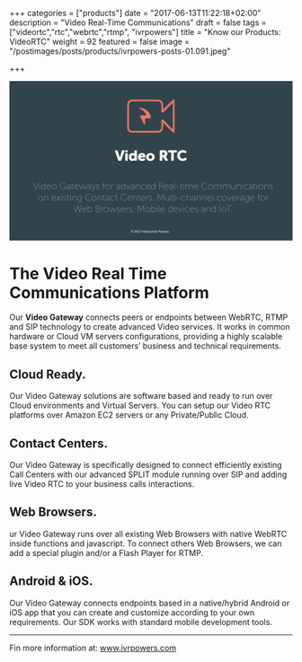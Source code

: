 +++
categories = ["products"]
date = "2017-06-13T11:22:18+02:00"
description = "Video Real-Time Communications"
draft = false
tags = ["videortc","rtc","webrtc","rtmp", "ivrpowers"]
title = "Know our Products: VideoRTC"
weight = 92
featured = false
image = "/postimages/posts/products/ivrpowers-posts-01.091.jpeg"

+++

![VideoRTC logo](/postimages/posts/products/ivrpowers-posts-01.009.jpeg)

# The Video Real Time Communications Platform

Our **Video Gateway** connects peers or endpoints between WebRTC, RTMP and SIP technology to create advanced Video services. It works in common hardware or Cloud VM servers configurations, providing a highly scalable base system to meet all customers’ business and technical requirements.

## Cloud Ready. 
Our Video Gateway solutions are software based and ready to run over Cloud environments and Virtual Servers. You can setup our Video RTC platforms over Amazon EC2 servers or any Private/Public Cloud.

## Contact Centers.
Our Video Gateway is specifically designed to connect efficiently existing Call Centers with our advanced SPLIT module running over SIP and adding live Video RTC to your business calls interactions.

## Web Browsers.
ur Video Gateway runs over all existing Web Browsers with native WebRTC inside functions and javascript. To connect others Web Browsers, we can add a special plugin and/or a Flash Player for RTMP.

## Android & iOS.
Our Video Gateway connects endpoints based in a native/hybrid Android or iOS app that you can create and customize according to your own requirements. Our SDK works with standard mobile development tools.

---
Fin more information at: [www.ivrpowers.com ](http://www.ivrpowers.com/)

